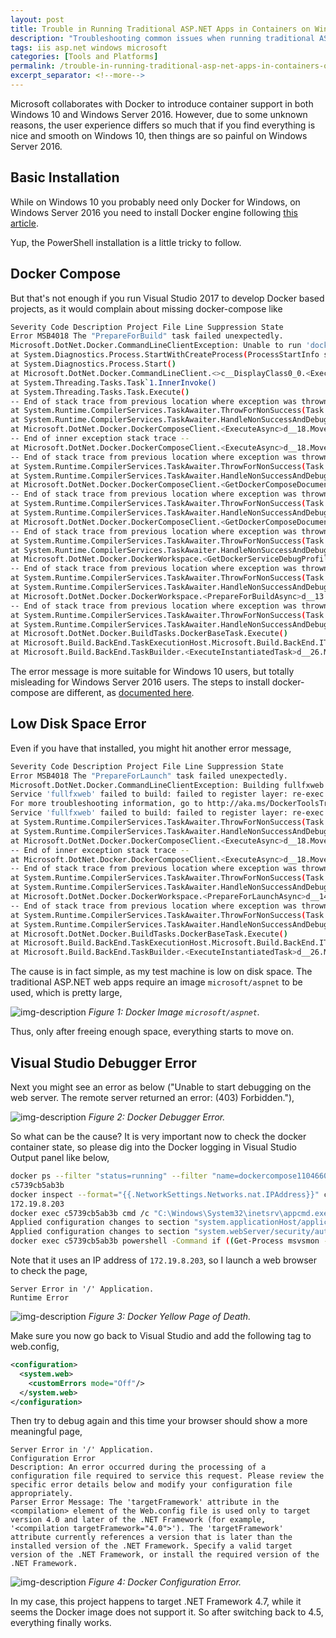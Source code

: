 ```yaml
---
layout: post
title: Trouble in Running Traditional ASP.NET Apps in Containers on Windows Server 2016
description: "Troubleshooting common issues when running traditional ASP.NET applications in Docker containers on Windows Server 2016, including Docker installation, docker-compose configuration, and disk space requirements."
tags: iis asp.net windows microsoft
categories: [Tools and Platforms]
permalink: /trouble-in-running-traditional-asp-net-apps-in-containers-on-windows-server-2016-43b755611337
excerpt_separator: <!--more-->
---
```

Microsoft collaborates with Docker to introduce container support in both Windows 10 and Windows Server 2016. However, due to some unknown reasons, the user experience differs so much that if you find everything is nice and smooth on Windows 10, then things are so painful on Windows Server 2016.
<!--more-->

## Basic Installation

While on Windows 10 you probably need only Docker for Windows, on Windows Server 2016 you need to install Docker engine following [this article](https://docs.docker.com/docker-ee-for-windows/install/#install-docker-ee).

Yup, the PowerShell installation is a little tricky to follow.

## Docker Compose

But that's not enough if you run Visual Studio 2017 to develop Docker based projects, as it would complain about missing docker-compose like

``` bash
Severity Code Description Project File Line Suppression State
Error MSB4018 The "PrepareForBuild" task failed unexpectedly.
Microsoft.DotNet.Docker.CommandLineClientException: Unable to run 'docker-compose'. Verify that Docker for Windows is installed and running locally. For troubleshooting, please review http://aka.ms/DockerToolsTroubleshooting. --> System.ComponentModel.Win32Exception: The system cannot find the file specified
at System.Diagnostics.Process.StartWithCreateProcess(ProcessStartInfo startInfo)
at System.Diagnostics.Process.Start()
at Microsoft.DotNet.Docker.CommandLineClient.<>c__DisplayClass0_0.<ExecuteAsync>b__0()
at System.Threading.Tasks.Task`1.InnerInvoke()
at System.Threading.Tasks.Task.Execute()
-- End of stack trace from previous location where exception was thrown --
at System.Runtime.CompilerServices.TaskAwaiter.ThrowForNonSuccess(Task task)
at System.Runtime.CompilerServices.TaskAwaiter.HandleNonSuccessAndDebuggerNotification(Task task)
at Microsoft.DotNet.Docker.DockerComposeClient.<ExecuteAsync>d__18.MoveNext()
-- End of inner exception stack trace --
at Microsoft.DotNet.Docker.DockerComposeClient.<ExecuteAsync>d__18.MoveNext()
-- End of stack trace from previous location where exception was thrown --
at System.Runtime.CompilerServices.TaskAwaiter.ThrowForNonSuccess(Task task)
at System.Runtime.CompilerServices.TaskAwaiter.HandleNonSuccessAndDebuggerNotification(Task task)
at Microsoft.DotNet.Docker.DockerComposeClient.<GetDockerComposeDocumentCacheAsync>d__15.MoveNext()
-- End of stack trace from previous location where exception was thrown --
at System.Runtime.CompilerServices.TaskAwaiter.ThrowForNonSuccess(Task task)
at System.Runtime.CompilerServices.TaskAwaiter.HandleNonSuccessAndDebuggerNotification(Task task)
at Microsoft.DotNet.Docker.DockerComposeClient.<GetDockerComposeDocumentAsync>d__13.MoveNext()
-- End of stack trace from previous location where exception was thrown --
at System.Runtime.CompilerServices.TaskAwaiter.ThrowForNonSuccess(Task task)
at System.Runtime.CompilerServices.TaskAwaiter.HandleNonSuccessAndDebuggerNotification(Task task)
at Microsoft.DotNet.Docker.DockerWorkspace.<GetDockerServiceDebugProfilesAsync>d__12.MoveNext()
-- End of stack trace from previous location where exception was thrown --
at System.Runtime.CompilerServices.TaskAwaiter.ThrowForNonSuccess(Task task)
at System.Runtime.CompilerServices.TaskAwaiter.HandleNonSuccessAndDebuggerNotification(Task task)
at Microsoft.DotNet.Docker.DockerWorkspace.<PrepareForBuildAsync>d__13.MoveNext()
-- End of stack trace from previous location where exception was thrown --
at System.Runtime.CompilerServices.TaskAwaiter.ThrowForNonSuccess(Task task)
at System.Runtime.CompilerServices.TaskAwaiter.HandleNonSuccessAndDebuggerNotification(Task task)
at Microsoft.DotNet.Docker.BuildTasks.DockerBaseTask.Execute()
at Microsoft.Build.BackEnd.TaskExecutionHost.Microsoft.Build.BackEnd.ITaskExecutionHost.Execute()
at Microsoft.Build.BackEnd.TaskBuilder.<ExecuteInstantiatedTask>d__26.MoveNext() docker-compose C:\Program Files (x86)\Microsoft Visual Studio\2017\Community\MSBuild\Microsoft\VisualStudio\v15.0\Docker\Microsoft.VisualStudio.Docker.Compose.targets 153
```

The error message is more suitable for Windows 10 users, but totally misleading for Windows Server 2016 users. The steps to install docker-compose are different, as [documented here](https://docs.docker.com/compose/install/).

## Low Disk Space Error

Even if you have that installed, you might hit another error message,

``` bash
Severity Code Description Project File Line Suppression State
Error MSB4018 The "PrepareForLaunch" task failed unexpectedly.
Microsoft.DotNet.Docker.CommandLineClientException: Building fullfxweb
Service 'fullfxweb' failed to build: failed to register layer: re-exec error: exit status 1: output: BackupWrite \\?\C:\ProgramData\docker\windowsfilter\c9581b4e19c69827e1360a27530db816849bbc0ee0345f5503dd2765ba2313d4\Files\ProgramData\Microsoft\Windows Defender\Definition Updates\Default\MpAsBase.vdm: There is not enough space on the disk..
For more troubleshooting information, go to http://aka.ms/DockerToolsTroubleshooting --> Microsoft.DotNet.Docker.CommandLineClientException: Building fullfxweb
Service 'fullfxweb' failed to build: failed to register layer: re-exec error: exit status 1: output: BackupWrite \\?\C:\ProgramData\docker\windowsfilter\c9581b4e19c69827e1360a27530db816849bbc0ee0345f5503dd2765ba2313d4\Files\ProgramData\Microsoft\Windows Defender\Definition Updates\Default\MpAsBase.vdm: There is not enough space on the disk.
at System.Runtime.CompilerServices.TaskAwaiter.ThrowForNonSuccess(Task task)
at System.Runtime.CompilerServices.TaskAwaiter.HandleNonSuccessAndDebuggerNotification(Task task)
at Microsoft.DotNet.Docker.DockerComposeClient.<ExecuteAsync>d__18.MoveNext()
-- End of inner exception stack trace --
at Microsoft.DotNet.Docker.DockerComposeClient.<ExecuteAsync>d__18.MoveNext()
-- End of stack trace from previous location where exception was thrown --
at System.Runtime.CompilerServices.TaskAwaiter.ThrowForNonSuccess(Task task)
at System.Runtime.CompilerServices.TaskAwaiter.HandleNonSuccessAndDebuggerNotification(Task task)
at Microsoft.DotNet.Docker.DockerWorkspace.<PrepareForLaunchAsync>d__14.MoveNext()
-- End of stack trace from previous location where exception was thrown --
at System.Runtime.CompilerServices.TaskAwaiter.ThrowForNonSuccess(Task task)
at System.Runtime.CompilerServices.TaskAwaiter.HandleNonSuccessAndDebuggerNotification(Task task)
at Microsoft.DotNet.Docker.BuildTasks.DockerBaseTask.Execute()
at Microsoft.Build.BackEnd.TaskExecutionHost.Microsoft.Build.BackEnd.ITaskExecutionHost.Execute()
at Microsoft.Build.BackEnd.TaskBuilder.<ExecuteInstantiatedTask>d__26.MoveNext() docker-compose C:\Program Files (x86)\Microsoft Visual Studio\2017\Community\MSBuild\Microsoft\VisualStudio\v15.0\Docker\Microsoft.VisualStudio.Docker.Compose.targets 192
```

The cause is in fact simple, as my test machine is low on disk space. The traditional ASP.NET web apps require an image `microsoft/aspnet` to be used, which is pretty large,

![img-description](/images/microsoft-aspnet-docker-image.png)
_Figure 1: Docker Image `microsoft/aspnet`._

Thus, only after freeing enough space, everything starts to move on.

## Visual Studio Debugger Error

Next you might see an error as below ("Unable to start debugging on the web server. The remote server returned an error: (403) Forbidden."),

![img-description](/images/vs-docker-error.png)
_Figure 2: Docker Debugger Error._

So what can be the cause? It is very important now to check the docker container state, so please dig into the Docker logging in Visual Studio Output panel like below,

``` bash
docker ps --filter "status=running" --filter "name=dockercompose1104660429_fullfxweb_" --format {{.ID}} -n 1
c5739cb5ab3b
docker inspect --format="{{.NetworkSettings.Networks.nat.IPAddress}}" c5739cb5ab3b
172.19.8.203
docker exec c5739cb5ab3b cmd /c "C:\Windows\System32\inetsrv\appcmd.exe set config -section:system.applicationHost/applicationPools /[name='DefaultAppPool'].processModel.identityType:LocalSystem /commit:apphost & C:\Windows\System32\inetsrv\appcmd.exe set config -section:system.webServer/security/authentication/anonymousAuthentication /userName: /commit:apphost"
Applied configuration changes to section "system.applicationHost/applicationPools" for "MACHINE/WEBROOT/APPHOST" at configuration commit path "MACHINE/WEBROOT/APPHOST"
Applied configuration changes to section "system.webServer/security/authentication/anonymousAuthentication" for "MACHINE/WEBROOT/APPHOST" at configuration commit path "MACHINE/WEBROOT/APPHOST"
docker exec c5739cb5ab3b powershell -Command if ((Get-Process msvsmon -ErrorAction SilentlyContinue).Count -eq 0) { Start-Process C:\msvsmon\x64\msvsmon.exe -ArgumentList /noauth, /anyuser, /silent, /nostatus, /noclrwarn, /nosecuritywarn, /nofirewallwarn, /nowowwarn, /timeout:2147483646}
```

Note that it uses an IP address of `172.19.8.203`, so I launch a web browser to check the page,

``` text
Server Error in '/' Application.
Runtime Error
```

![img-description](/images/vs-docker-error-2.png)
_Figure 3: Docker Yellow Page of Death._

Make sure you now go back to Visual Studio and add the following tag to web.config,

``` xml
<configuration>
  <system.web>
    <customErrors mode="Off"/>
  </system.web>
</configuration>
```

Then try to debug again and this time your browser should show a more meaningful page,

``` text
Server Error in '/' Application.
Configuration Error
Description: An error occurred during the processing of a configuration file required to service this request. Please review the specific error details below and modify your configuration file appropriately.
Parser Error Message: The 'targetFramework' attribute in the <compilation> element of the Web.config file is used only to target version 4.0 and later of the .NET Framework (for example, '<compilation targetFramework="4.0">'). The 'targetFramework' attribute currently references a version that is later than the installed version of the .NET Framework. Specify a valid target version of the .NET Framework, or install the required version of the .NET Framework.
```

![img-description](/images/vs-docker-error-3.png)
_Figure 4: Docker Configuration Error._

In my case, this project happens to target .NET Framework 4.7, while it seems the Docker image does not support it. So after switching back to 4.5, everything finally works.